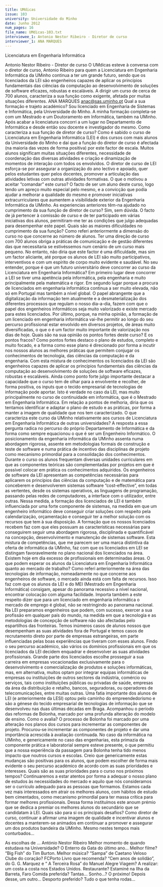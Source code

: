 ```yaml
---
title: UMdicas
issue: 103
university: Universidade do Minho
date: Junho 2012
num_pages: 16
file_name: UMdicas-103.txt
interviewee_1: Antonio Nestor Ribeiro - Diretor de curso
interviewer_1: ANA MARQUES
---
```


Licenciatura em Engenharia Informática

Antonio Nestor Ribeiro - Diretor de curso
O UMdicas esteve à conversa com o diretor de curso, Antonio Ribeiro para quem a Licenciatura em Engenharia Informática da UMinho continua a ter um
grande futuro, sendo que os licenciados da LEI são
engenheiros capazes de aplicar os princípios fundamentais das ciências da computação ao desenvolvimento de soluções de software eficazes, robustas e
escaláveis. A dirigir um curso de cerca de 700 alunos, caracteriza a sua função como exigente, afetada
por muitas situações diferentes.
ANA MARQUES
anac@sas.uminho.pt
Qual a sua formação e trajeto académico?
Sou licenciado em Engenharia de Sistemas e Informática,
pela Universidade do Minho. A minha formação
completa-se com um Mestrado e um Doutoramento
em Informática, também na UMinho. Após acabar a
licenciatura concorri a um lugar no Departamento de
Informática e desde então sou docente e investigador
do mesmo.
Como caracteriza a sua função de diretor de
curso?
Como é sabido o curso de Licenciatura em Engenharia
Informática (LEI) é dos cursos com mais alunos da
Universidade do Minho e daí que a função do diretor
de curso é afectada (na maioria das vezes de forma
positiva) por este factor de escala. Muitos alunos
significam muitas situações diferentes, necessidade
de coordenação das diversas atividades e criação e
dinamização de momentos de interação com todos
os envolvidos.
O diretor de curso de LEI esforça-se por assegurar
a organização do ano lectivo e apoiado, quer pelos
estudantes quer pelos docentes, promover a articulação
das atividades letivas com outras atividades
formativas.
O que o motivou a aceitar “comandar” este
curso?
O facto de ser um aluno deste curso, logo tendo um
apreço muito especial pelo mesmo, e a convicção
que podia ajudar a melhorar a qualidade do mesmo e
promover iniciativas extracurriculares que aumentem
a visibilidade exterior da Engenharia Informática da
UMinho.
As experiencias anteriores têm-na ajudado
no cumprimento da sua função de diretor de
curso?
Sim, sem dúvida. O facto de já pertencer à comissão
de curso e de ter participado em várias iniciativas dos
alunos, permitiram-me ter as condições que julgo
adequadas para desempenhar este papel.
Quais são as maiores dificuldades no cumprimento
da sua função?
Como referi anteriormente a dimensão do curso no
que concerne ao número de alunos. Ter uma direção
de curso com 700 alunos obriga a práticas de comunicação
e de gestão diferentes das que necessitaria
se estivéssemos num cenário de um curso mais pequeno.
No entanto, não diria que este factor é uma dificuldade,
mas sim um factor aliciante, até porque os
alunos de LEI são muito participativos, interventivos e
com um espírito de corpo muito evidente e saudável.
No seu entender, porque é que um futuro universitário
deve concorrer ao curso da Licenciatura
em Engenharia Informática?
Em primeiro lugar deve concorrer a LEI se tiver uma
apetência pela informática, pela engenharia e muito
principalmente pela matemática e rigor.
Em segundo lugar porque a procura de licenciados
em engenharia informática continua a ser muito elevada,
não só em Portugal mas também a nível global.
O papel abrangente que a digitalização da informação
tem atualmente e a desmaterialização dos diferentes
processos que regulam o nosso dia-a-dia, fazem com
que o papel dos engenheiros informáticos seja muito
valorizado e existe mercado para estes licenciados.
Por último, porque, na minha opinião, a formação
de um licenciado em engenharia informática vai-lhe
permitir ao longo do seu percurso profissional estar
envolvido em diversos projetos, de áreas muito diversificadas,
o que o é um factor muito importante de
valorização nos dias de hoje.
Quais são na sua opinião os pontos fortes deste
curso? E os pontos fracos?
Como pontos fortes destaco o plano de estudos, completo
e muito focado, e a forma como esse plano é
direcionado por forma a incutir nos nossos alunos as
melhores práticas que permitem conjugar os conhecimentos
de tecnologia, das ciências da computação
e da engenharia. Com esta mistura de conhecimentos
os licenciados da LEI são engenheiros capazes
de aplicar os princípios fundamentais das ciências
da computação ao desenvolvimento de soluções de
software eficazes, robustas e escaláveis.
Ainda como ponto forte julgo importante destacar a
capacidade que o curso tem de olhar para a envolvente
e recolher, de forma positiva, os inputs que o tecido
empresarial de tecnologias de informação pode aportar.
Isto é verdade no caso da LEI, mas muito principalmente
no curso de continuidade em informática,
que é o Mestrado em Engenharia Informática.
Em relação a pontos de melhoria, diria que os tentamos
identificar e adaptar o plano de estudo e as
práticas, por forma a manter a imagem de qualidade
que nos tem caracterizado.
O que caracteriza este curso da UMinho relativamente
aos cursos de Licenciatura em Engenharia
Informática de outras universidades?
A resposta a essa pergunta radica no percurso do
próprio Departamento de Informática e da forma
como sempre equacionou o que é ser um Engenheiro
Informático. O posicionamento da engenharia informática
da UMinho assenta numa abordagem rigorosa,
assente em metodologias formais de construção
e teste de software e numa prática de incentivo das
disciplinas de projeto como mecanismo primordial
para a consolidação dos conhecimentos. Durante o
curso os alunos frequentam diversas unidades curriculares
em que as componentes teóricas são complementadas
por projetos em que é possível colocar em
prática os conhecimentos adquiridos. Os engenheiros
de software da LEI apresentam as competências necessárias
para aplicarem os princípios das ciências
da computação e de matemática para conceberem
e desenvolverem sistemas software “cost-effective”,
em todas as vertentes, desde os sistemas operativos,
as linguagens de programação, passando pelas redes
de computadores, a interface com o utilizador, entre
outras.
Nessa medida, a formação dos licenciados de LEI é
também influenciada por uma forte componente de
sistemas, na medida em que um engenheiro informático
deve conseguir criar soluções com respeito
pela calendarização, orçamentação e conseguir ter
a melhor solução com os recursos que tem à sua
disposição.
A formação que os nossos licenciados recebem faz
com que eles possuam as características necessárias
para conseguirem seguir uma abordagem rigorosa,
disciplinada e quantificável na concepção, desenvolvimento
e manutenção de sistemas software. Esta
mistura de competências, que me parecem ser uma
marca distintiva da oferta de informática da UMinho,
faz com que os licenciados em LEI se distingam favoravelmente
no plano nacional dos licenciados na
área.
Existem hoje em dia excesso de profissionais
em determinadas áreas. O que podem esperar
os alunos da Licenciatura em Engenharia
Informática quanto ao mercado de trabalho?
Como referi anteriormente na área das tecnologias
de informação, nomeadamente no que concerne aos
engenheiros de software, o mercado ainda está com
falta de recursos. Isso faz com que os alunos da LEI e
do MEI (Mestrado em Engenharia Informática) consigam,
apesar do panorama recessivo a nível nacional,
encontrar colocação com alguma facilidade.
Importa também a este respeito dizer que para um
licenciado em engenharia informática o mercado de
emprego é global, não se restringindo ao panorama
nacional. Na LEI preparamos engenheiros que podem,
com sucesso, exercer a sua profissão em qualquer
país do mundo, na medida em que a tecnologia
e as metodologias de concepção de software não são
afectadas pelo espartilhos das fronteiras. Temos inúmeros
casos de alunos nossos que desempenham
as suas atividades fora de Portugal e temos casos de
recrutamento direto por parte de empresas estrangeiras,
em parte influenciadas pelas boas experiências
que tiveram com esses alunos.
Findo o seu percurso académico, são vários os domínios
profissionais em que os licenciados da LEI
decidem enquadrar e desenvolver as suas atividades
profissionais. Grande parte dos licenciados escolhe
prosseguir a sua carreira em empresas vocacionadas
exclusivamente para o desenvolvimento e comercialização
de produtos e soluções informáticas, mas, em
alternativa, muitos optam por integrar equipas informáticas
de empresas ou instituições de outros sectores
da indústria, comércio ou serviços, tais como
instituições públicas ou privadas de saúde, empresas
da área da distribuição e retalho, bancos, seguradoras,
ou operadores de telecomunicações, entre muitas
outras.
Uma fatia importante dos alunos de LEI (e anteriormente
da LESI) optou pelo caminho do empreendedorismo
e são a génese do tecido empresarial de tecnologias
de informação que se desenvolveu nas duas
últimas décadas em Braga.
Acompanhou o período das reformas de Bolonha,
marcado por uma profunda alteração do
modelo de ensino. Como o avalia?
O processo de Bolonha foi marcado por uma alteração
nos planos dos cursos para incrementar as
componentes de projeto. Procurou-se incrementar
as componentes de projeto e dar uma importância
acrescida à avaliação continuada.
No caso da informática na UMinho, e genericamente
no caso das engenharias, esta primazia da componente
prática e laboratorial sempre esteve presente,
o que permitiu que a nossa experiência da passagem
para Bolonha tenha tido menos impacto que noutros
cursos e escolas.
Creio que genericamente estas mudanças são positivas
para os alunos, que podem escolher de forma
mais evidente o seu percurso académico de acordo
com as suas prioridades e interesses.
Quais são as suas prioridades para o curso
nos próximos tempos?
Continuaremos a estar atentos por forma a adequar o
nosso plano de estudos às necessidades do mercado
e aquilo que nós consideramos ser o currículo adequado
para as pessoas que formamos. Estamos cada
vez mais interessados em atrair os melhores alunos,
com hábitos de estudo bem cimentados, como mecanismo
primordial para ter massa crítica para formar
melhores profissionais. Dessa forma instituímos este
anoum prémio que se dedica a premiar os melhores
alunos do secundário que se candidatam à LEI.
Quais são para si os principais desafios?
Como diretor de curso, continuar a afirmar uma imagem
de qualidade e incentivar alunos e docentes a
manterem-se animados em continuar a promover
e assegurar um dos produtos bandeira da UMinho.
Mesmo nestes tempos mais conturbados...

As escolhas de …
António Nestor Ribeiro
Melhor momento de quando estudava na
Universidade? O Enterro da Gata do último ano...
Melhor filme? “Big Fish” do Tim Burton.
Melhor música? “Sampa” de Caetano Veloso
Clube do coração? FCPorto
Livro que recomenda? “Cem anos de solidão”,
do G. G. Marquez e “ A Terceira Rosa” do
Manuel Alegre
Viagem? A realizar: um costa a costa nos Estados
Unidos.
Restaurante? Estaminé na Ilha da Barreta, Faro
Comida preferida? Tantas...
Sonho…? O próximo! Depois desse, um outro...
Desporto preferido? Tudo o que tenha rodas...


